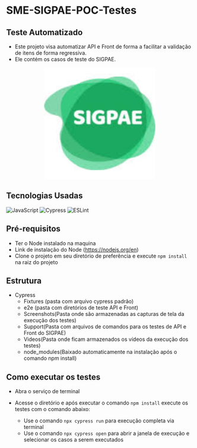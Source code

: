 # SME-SIGPAE-POC-Testes

## **Teste Automatizado**
- Este projeto visa automatizar API e Front de forma a facilitar a validação de itens de forma regressiva.
- Ele contém os casos de teste do SIGPAE.

<div align="center">
  <img src="./cypress/fixtures/images/image_sigpae.jpg" alt="Descrição da imagem" width="300">
</div>

## **Tecnologias Usadas**

![JavaScript](https://img.shields.io/badge/-Javascript-yellow) ![Cypress](https://img.shields.io/badge/-Cypress-white) ![ESLint](https://img.shields.io/badge/-ESLint-%234B32C3)

## **Pré-requisitos**

- Ter o Node instalado na maquina
- Link de instalação do Node (https://nodejs.org/en)
- Clone o projeto em seu diretório de preferência e execute ```npm install``` na raiz do projeto

## **Estrutura**
* Cypress
     * Fixtures (pasta com arquivo cypress padrão)
     * e2e (pasta com diretórios de teste API e Front)
     * Screenshots(Pasta onde são armazenadas as capturas de tela da execução dos testes)
     * Support(Pasta com arquivos de comandos para os testes de  API e Front do SIGPAE)
     * Videos(Pasta onde ficam armazenados os vídeos da execução dos testes)
     * node_modules(Baixado automaticamente na instalação após o comando npm install)
     
## **Como executar os testes**

- Abra o serviço de terminal
- Acesse o diretório e após executar o comando ```npm install``` execute os testes com o comando abaixo:
   
   * Use o comando ```npx cypress run``` para execução completa via terminal
   * Use o comando ```npx cypress open``` para abrir a janela de execução e selecionar os casos a serem executados